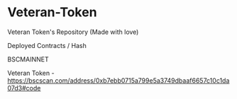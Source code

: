# Veteran-Token
Veteran Token's Repository (Made with love)

Deployed Contracts / Hash

BSCMAINNET

Veteran Token - https://bscscan.com/address/0xb7ebb0715a799e5a3749dbaaf6657c10c1da07d3#code
